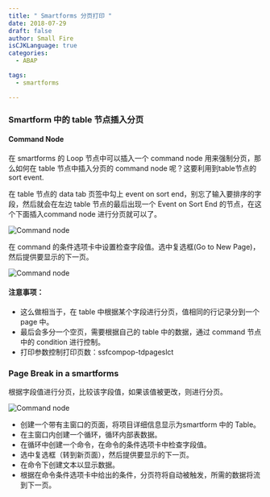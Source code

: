 ```yaml
---
title: " Smartforms 分页打印 "
date: 2018-07-29
draft: false
author: Small Fire
isCJKLanguage: true
categories: 
  - ABAP

tags: 
  - smartforms

---
```


### Smartform 中的 table 节点插入分页

#### Command Node

在 smartforms 的 Loop 节点中可以插入一个 command node 用来强制分页，那么如何在 table 节点中插入分页的 command node 呢？这要利用到table节点的 sort event.

在 table 节点的 data tab 页签中勾上 event on sort end，别忘了输入要排序的字段，然后就会在左边 table 节点的最后出现一个 Event on Sort End 的节点，在这个下面插入command node 进行分页就可以了。

![Command node](/images/ABAP/smartform_page1.png)

在 command 的条件选项卡中设置检查字段值。选中复选框(Go to New Page)，然后提供要显示的下一页。

![Command node](/images/ABAP/smartform_page2.png)

#### 注意事项：

- 这么做相当于，在 table 中根据某个字段进行分页，值相同的行记录分到一个 page 中。
- 最后会多分一个空页，需要根据自己的 table 中的数据，通过 command 节点中的 condition 进行控制。
- 打印参数控制打印页数：ssfcompop-tdpageslct

### Page Break in a smartforms

根据字段值进行分页，比较该字段值，如果该值被更改，则进行分页。

![Command node](/images/ABAP/smartform_page3.png)

- 创建一个带有主窗口的页面，将项目详细信息显示为smartform 中的 Table。
- 在主窗口内创建一个循环，循环内部表数据。
- 在循环中创建一个命令，在命令的条件选项卡中检查字段值。
- 选中复选框（转到新页面），然后提供要显示的下一页。
- 在命令下创建文本以显示数据。
- 根据在命令条件选项卡中给出的条件，分页符将自动被触发，所需的数据将流到下一页。